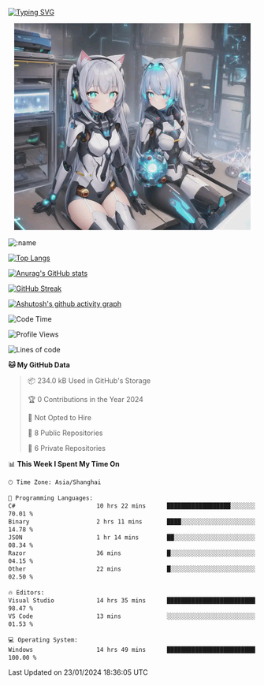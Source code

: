 [![Typing SVG](https://readme-typing-svg.demolab.com?font=Fira+Code&pause=1000&color=F78FDE&width=435&lines=%E6%AC%A2%E8%BF%8E%E5%A4%A7%E4%BD%AC%E6%9D%A5%E8%AE%BF0v0)](https://git.io/typing-svg)


<p align="center">
  <a href="https://github.com/qq583044063qq"><img src="banner.png" alt="qq583044063qq Banner"></a>
</p>



![:name](https://count.getloli.com/get/@hk416?theme=rule34)

[![Top Langs](https://github-readme-stats.vercel.app/api/top-langs/?username=qq583044063qq&locale=cn&hide=javascript,html,css&theme=tokyonight)](https://github.com/anuraghazra/github-readme-stats)

[![Anurag's GitHub stats](https://github-readme-stats.vercel.app/api?username=qq583044063qq&count_private=true&show_icons=true&locale=cn&theme=tokyonight)](https://github.com/anuraghazra/github-readme-stats)

[![GitHub Streak](https://streak-stats.demolab.com/?user=qq583044063qq&locale=zh_Hans&theme=tokyonight)](https://git.io/streak-stats)

[![Ashutosh's github activity graph](https://github-readme-activity-graph.vercel.app/graph?username=qq583044063qq&theme=tokyo-night)](https://github.com/ashutosh00710/github-readme-activity-graph)

<!--START_SECTION:waka-->
![Code Time](http://img.shields.io/badge/Code%20Time-628%20hrs%201%20min-blue)

![Profile Views](http://img.shields.io/badge/Profile%20Views-1-blue)

![Lines of code](https://img.shields.io/badge/From%20Hello%20World%20I%27ve%20Written-904.7%20thousand%20lines%20of%20code-blue)

**🐱 My GitHub Data** 

> 📦 234.0 kB Used in GitHub's Storage 
 > 
> 🏆 0 Contributions in the Year 2024
 > 
> 🚫 Not Opted to Hire
 > 
> 📜 8 Public Repositories 
 > 
> 🔑 6 Private Repositories 
 > 
📊 **This Week I Spent My Time On** 

```text
🕑︎ Time Zone: Asia/Shanghai

💬 Programming Languages: 
C#                       10 hrs 22 mins      ██████████████████░░░░░░░   70.01 % 
Binary                   2 hrs 11 mins       ████░░░░░░░░░░░░░░░░░░░░░   14.78 % 
JSON                     1 hr 14 mins        ██░░░░░░░░░░░░░░░░░░░░░░░   08.34 % 
Razor                    36 mins             █░░░░░░░░░░░░░░░░░░░░░░░░   04.15 % 
Other                    22 mins             █░░░░░░░░░░░░░░░░░░░░░░░░   02.50 % 

🔥 Editors: 
Visual Studio            14 hrs 35 mins      █████████████████████████   98.47 % 
VS Code                  13 mins             ░░░░░░░░░░░░░░░░░░░░░░░░░   01.53 % 

💻 Operating System: 
Windows                  14 hrs 49 mins      █████████████████████████   100.00 % 
```


 Last Updated on 23/01/2024 18:36:05 UTC
<!--END_SECTION:waka-->

